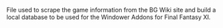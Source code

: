 File used to scrape the game information from the BG Wiki site and build a local database to be used for the Windower Addons for Final Fantasy XI.
